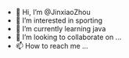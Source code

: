 - 👋 Hi, I’m @JinxiaoZhou
- 👀 I’m interested in sporting 
- 🌱 I’m currently learning java 
- 💞️ I’m looking to collaborate on ...
- 📫 How to reach me ...

<!---
JinxiaoZhou/JinxiaoZhou is a ✨ special ✨ repository because its `README.md` (this file) appears on your GitHub profile.
You can click the Preview link to take a look at your changes.
--->
